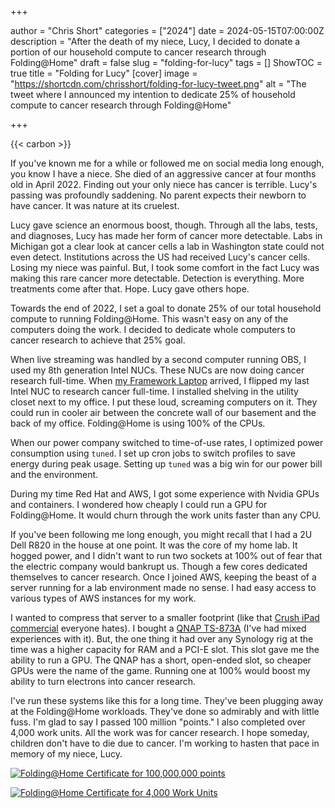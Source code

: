 +++

author = "Chris Short"
categories = ["2024"]
date = 2024-05-15T07:00:00Z
description = "After the death of my niece, Lucy, I decided to donate a portion of our household compute to cancer research through Folding@Home"
draft = false
slug = "folding-for-lucy"
tags = []
ShowTOC = true
title = "Folding for Lucy"
[cover]
image = "https://shortcdn.com/chrisshort/folding-for-lucy-tweet.png"
alt = "The tweet where I announced my intention to dedicate 25% of household compute to cancer research through Folding@Home"

+++

{{< carbon >}}

If you've known me for a while or followed me on social media long enough, you know I have a niece. She died of an aggressive cancer at four months old in April 2022. Finding out your only niece has cancer is terrible. Lucy's passing was profoundly saddening. No parent expects their newborn to have cancer. It was nature at its cruelest.

Lucy gave science an enormous boost, though. Through all the labs, tests, and diagnoses, Lucy has made her form of cancer more detectable. Labs in Michigan got a clear look at cancer cells a lab in Washington state could not even detect. Institutions across the US had received Lucy's cancer cells. Losing my niece was painful. But, I took some comfort in the fact Lucy was making this rare cancer more detectable. Detection is everything. More treatments come after that. Hope. Lucy gave others hope.

Towards the end of 2022, I set a goal to donate 25% of our total household compute to running Folding@Home. This wasn't easy on any of the computers doing the work. I decided to dedicate whole computers to cancer research to achieve that 25% goal.

When live streaming was handled by a second computer running OBS, I used my 8th generation Intel NUCs. These NUCs are now doing cancer research full-time. When [my Framework Laptop](https://www.flickr.com/photos/chris-short/albums/72177720316779405) arrived, I flipped my last Intel NUC to research cancer full-time. I installed shelving in the utility closet next to my office. I put these loud, screaming computers on it. They could run in cooler air between the concrete wall of our basement and the back of my office. Folding@Home is using 100% of the CPUs.

When our power company switched to time-of-use rates, I optimized power consumption using `tuned`. I set up cron jobs to switch profiles to save energy during peak usage. Setting up `tuned` was a big win for our power bill and the environment.

During my time Red Hat and AWS, I got some experience with Nvidia GPUs and containers. I wondered how cheaply I could run a GPU for Folding@Home. It would churn through the work units faster than any CPU.

If you've been following me long enough, you might recall that I had a 2U Dell R820 in the house at one point. It was the core of my home lab. It hogged power, and I didn't want to run two sockets at 100% out of fear that the electric company would bankrupt us. Though a few cores dedicated themselves to cancer research. Once I joined AWS, keeping the beast of a server running for a lab environment made no sense. I had easy access to various types of AWS instances for my work.

I wanted to compress that server to a smaller footprint (like that [Crush iPad commercial](https://shortcdn.com/chrisshort/crush-apple-ipad-pro.mp4) everyone hates). I bought a [QNAP TS-873A](https://www.qnap.com/en-us/product/ts-873a) (I've had mixed experiences with it). But, the one thing it had over any Synology rig at the time was a higher capacity for RAM and a PCI-E slot. This slot gave me the ability to run a GPU. The QNAP has a short, open-ended slot, so cheaper GPUs were the name of the game. Running one at 100% would boost my ability to turn electrons into cancer research.

I've run these systems like this for a long time. They've been plugging away at the Folding@Home workloads. They've done so admirably and with little fuss. I'm glad to say I passed 100 million "points." I also completed over 4,000 work units. All the work was for cancer research. I hope someday, children don't have to die due to cancer. I'm working to hasten that pace in memory of my niece, Lucy.

[![Folding@Home Certificate for 100,000,000 points](https://shortcdn.com/chrisshort/FoldingAtHome-points-certificate-69764384.jpg)](https://stats.foldingathome.org/donor/id/69764384)

[![Folding@Home Certificate for 4,000 Work Units](https://shortcdn.com/chrisshort/FoldingAtHome-wus-certificate-69764384.jpg)](https://stats.foldingathome.org/donor/id/69764384)